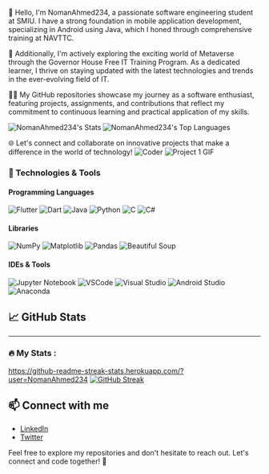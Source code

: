 👋 Hello, I'm NomanAhmed234, a passionate software engineering student at SMIU. I have a strong foundation in mobile application development, specializing in Android using Java, which I honed through comprehensive training at NAVTTC.

🚀 Additionally, I'm actively exploring the exciting world of Metaverse through the Governor House Free IT Training Program. As a dedicated learner, I thrive on staying updated with the latest technologies and trends in the ever-evolving field of IT.

👨‍💻 My GitHub repositories showcase my journey as a software enthusiast, featuring projects, assignments, and contributions that reflect my commitment to continuous learning and practical application of my skills.

![NomanAhmed234's Stats](https://github-readme-stats.vercel.app/api?username=NomanAhmed234&theme=vue-dark&show_icons=true&hide_border=true&count_private=true)
![NomanAhmed234's Top Languages](https://github-readme-stats.vercel.app/api/top-langs/?username=NomanAhmed234&theme=vue-dark&show_icons=true&hide_border=true&layout=compact)

🌐 Let's connect and collaborate on innovative projects that make a difference in the world of technology!
![Coder](https://img.shields.io/badge/Coder-000000?style=for-the-badge&logo=github&logoColor=white)
![Project 1 GIF]()
### 🔧 Technologies & Tools

#### Programming Languages
![Flutter](https://img.shields.io/badge/-Flutter-02569B?style=flat&logo=flutter&logoColor=white)
![Dart](https://img.shields.io/badge/-Dart-0175C2?style=flat&logo=dart&logoColor=white)
![Java](https://img.shields.io/badge/-Java-007396?style=flat&logo=java&logoColor=white)
![Python](https://img.shields.io/badge/-Python-3776AB?style=flat&logo=python&logoColor=white)
![C](https://img.shields.io/badge/-C-A8B9CC?style=flat&logo=c&logoColor=white)
![C#](https://img.shields.io/badge/-C%23-239120?style=flat&logo=c-sharp&logoColor=white)




#### Libraries 
![NumPy](https://img.shields.io/badge/-NumPy-013243?style=flat&logo=numpy&logoColor=white)
![Matplotlib](https://img.shields.io/badge/-Matplotlib-3776AB?style=flat&logo=python&logoColor=white)
![Pandas](https://img.shields.io/badge/-Pandas-150458?style=flat&logo=pandas&logoColor=white)
![Beautiful Soup](https://img.shields.io/badge/-Beautiful%20Soup-000000?style=flat&logo=beautiful-soup&logoColor=white)
#### IDEs & Tools
![Jupyter Notebook](https://img.shields.io/badge/-Jupyter%20Notebook-F37626?style=flat&logo=jupyter&logoColor=white)
![VSCode](https://img.shields.io/badge/-VSCode-007ACC?style=flat&logo=visual-studio-code&logoColor=white)
![Visual Studio](https://img.shields.io/badge/-Visual%20Studio-5C2D91?style=flat&logo=visual-studio&logoColor=white)
![Android Studio](https://img.shields.io/badge/-Android%20Studio-3DDC84?style=flat&logo=android-studio&logoColor=white)
![Anaconda](https://img.shields.io/badge/-Anaconda-44A833?style=flat&logo=anaconda&logoColor=white)

## 📈 GitHub Stats

---

### :fire: My Stats :
https://github-readme-streak-stats.herokuapp.com/?user=NomanAhmed234
[![GitHub Streak](http://github-readme-streak-stats.herokuapp.com?user=NomanAhmed234&theme=dark&background=000000)](https://git.io/streak-stats)
## 📫 Connect with me

- [LinkedIn]([https://www.linkedin.com/in/your-linkedin](https://www.linkedin.com/in/nomanpb234/))
- [Twitter](https://twitter.com/your-twitter)

Feel free to explore my repositories and don't hesitate to reach out. Let's connect and code together! 🚀
